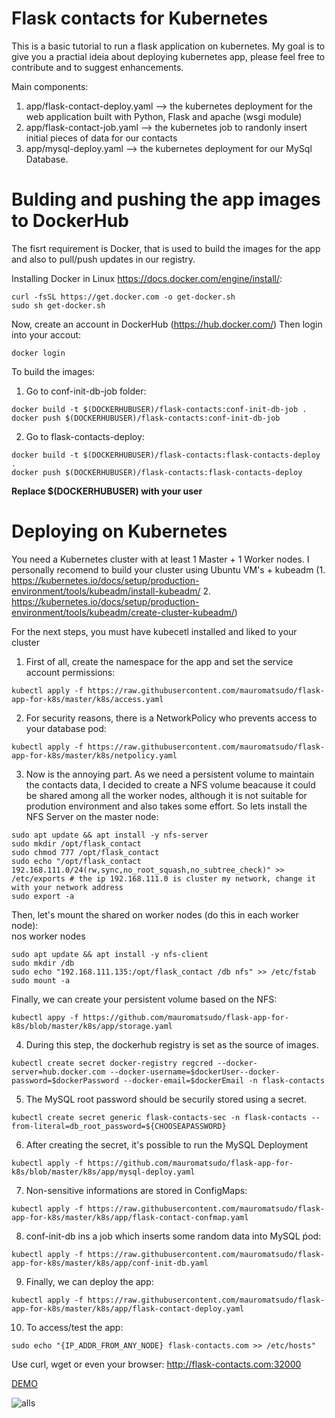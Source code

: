 # Flask contacts for Kubernetes

This is a basic tutorial to run a flask application on kubernetes. My goal is to give you a practial ideia about deploying kubernetes app, please feel free to contribute and to suggest enhancements.

Main components:
1. app/flask-contact-deploy.yaml --> the kubernetes deployment for the web application built with Python, Flask and apache (wsgi module)
2. app/flask-contact-job.yaml  --> the kubernetes job to randonly insert initial pieces of data for our contacts 
3. app/mysql-deploy.yaml --> the kubernetes deployment for our MySql Database.


# Bulding and pushing the app images to DockerHub

The fisrt requirement is Docker, that is used to build the images for the app and also to pull/push updates in our registry.

Installing Docker in Linux https://docs.docker.com/engine/install/: <br/>
```
curl -fsSL https://get.docker.com -o get-docker.sh
sudo sh get-docker.sh
```

Now, create an account in DockerHub (https://hub.docker.com/)
Then login into your accout:
```
docker login
```
To build the images:
1. Go to conf-init-db-job folder:  <br/>
```
docker build -t $(DOCKERHUBUSER)/flask-contacts:conf-init-db-job .
docker push $(DOCKERHUBUSER)/flask-contacts:conf-init-db-job
```
2. Go to flask-contacts-deploy:  <br/>
```
docker build -t $(DOCKERHUBUSER)/flask-contacts:flask-contacts-deploy .
docker push $(DOCKERHUBUSER)/flask-contacts:flask-contacts-deploy
```
**Replace $(DOCKERHUBUSER) with your user**

# Deploying on Kubernetes

You need a Kubernetes cluster with at least 1 Master + 1 Worker nodes. I personally recomend to build your cluster using Ubuntu VM's + kubeadm (1.  https://kubernetes.io/docs/setup/production-environment/tools/kubeadm/install-kubeadm/     2. https://kubernetes.io/docs/setup/production-environment/tools/kubeadm/create-cluster-kubeadm/)

For the next steps, you must have kubecetl installed and liked to your cluster

1. First of all, create the namespace for the app and set the service account permissions:  <br/>
```
kubectl apply -f https://raw.githubusercontent.com/mauromatsudo/flask-app-for-k8s/master/k8s/access.yaml
```
2. For security reasons, there is a NetworkPolicy who prevents access to your database pod:  <br/>
```
kubectl apply -f https://raw.githubusercontent.com/mauromatsudo/flask-app-for-k8s/master/k8s/netpolicy.yaml
```
3. Now is the annoying part. As we need a persistent volume to maintain the contacts data, I decided to create a NFS volume beacause it could be shared among all the worker nodes, although it is not suitable for prodution environment and also takes some effort.
So lets install the NFS Server on the master node: <br/>
```
sudo apt update && apt install -y nfs-server
sudo mkdir /opt/flask_contact
sudo chmod 777 /opt/flask_contact
sudo echo "/opt/flask_contact 192.168.111.0/24(rw,sync,no_root_squash,no_subtree_check)" >> /etc/exports # the ip 192.168.111.0 is cluster my network, change it with your network address
sudo export -a
```
Then, let's mount the shared on worker nodes (do this in each worker node): <br/>
nos worker nodes
```
sudo apt update && apt install -y nfs-client
sudo mkdir /db
sudo echo "192.168.111.135:/opt/flask_contact /db nfs" >> /etc/fstab
sudo mount -a
```
Finally, we can create your persistent volume based on the NFS: <br/>
```
kubectl appy -f https://github.com/mauromatsudo/flask-app-for-k8s/blob/master/k8s/app/storage.yaml
```

4. During this step, the dockerhub registry is set as the source of images.
```
kubectl create secret docker-registry regcred --docker-server=hub.docker.com --docker-username=$dockerUser--docker-password=$dockerPassword --docker-email=$dockerEmail -n flask-contacts 
```

5. The MySQL root password should be securily stored using a secret.
```
kubectl create secret generic flask-contacts-sec -n flask-contacts --from-literal=db_root_password=${CHOOSEAPASSWORD}
```
6. After creating the secret, it's possible to run the MySQL Deployment
```
kubectl apply -f https://github.com/mauromatsudo/flask-app-for-k8s/blob/master/k8s/app/mysql-deploy.yaml
```
7. Non-sensitive informations are stored in ConfigMaps:
```
kubectl apply -f https://raw.githubusercontent.com/mauromatsudo/flask-app-for-k8s/master/k8s/app/flask-contact-confmap.yaml
```
8. conf-init-db ins a job which inserts some random data into MySQL ṕod:
```
kubectl apply -f https://raw.githubusercontent.com/mauromatsudo/flask-app-for-k8s/master/k8s/app/conf-init-db.yaml
```
9. Finally, we can deploy the app:
```
kubectl apply -f https://raw.githubusercontent.com/mauromatsudo/flask-app-for-k8s/master/k8s/app/flask-contact-deploy.yaml
```
10. To access/test the app:
```
sudo echo "{IP_ADDR_FROM_ANY_NODE} flask-contacts.com >> /etc/hosts"
```
Use curl, wget or even your browser: http://flask-contacts.com:32000

[DEMO](https://flaskcontacts.herokuapp.com/)

![alls](https://github.com/tanrax/flask-contacts/raw/master/screenshots/alls.jpg)
